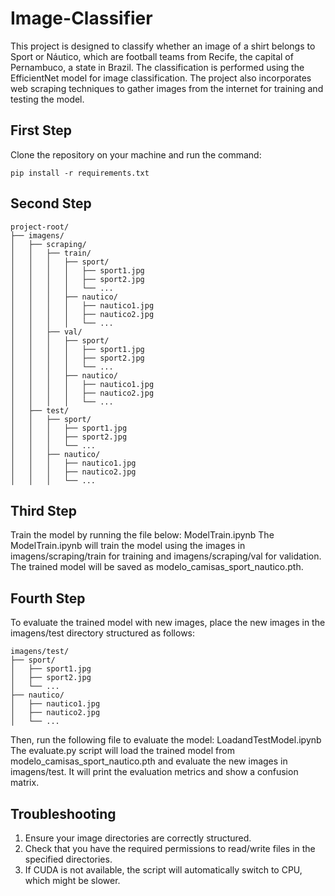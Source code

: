 # Image-Classifier

This project is designed to classify whether an image of a shirt belongs to Sport or Náutico, which are football teams from Recife, the capital of Pernambuco, a state in Brazil. The classification is performed using the EfficientNet model for image classification. The project also incorporates web scraping techniques to gather images from the internet for training and testing the model.


## First Step
Clone the repository on your machine and run the command: 

```
pip install -r requirements.txt
```
## Second Step
```
project-root/
├── imagens/
│   ├── scraping/
│   │   ├── train/
│   │   │   ├── sport/
│   │   │   │   ├── sport1.jpg
│   │   │   │   ├── sport2.jpg
│   │   │   │   └── ...
│   │   │   ├── nautico/
│   │   │   │   ├── nautico1.jpg
│   │   │   │   ├── nautico2.jpg
│   │   │   │   └── ...
│   │   ├── val/
│   │   │   ├── sport/
│   │   │   │   ├── sport1.jpg
│   │   │   │   ├── sport2.jpg
│   │   │   │   └── ...
│   │   │   ├── nautico/
│   │   │   │   ├── nautico1.jpg
│   │   │   │   ├── nautico2.jpg
│   │   │   │   └── ...
│   ├── test/
│   │   ├── sport/
│   │   │   ├── sport1.jpg
│   │   │   ├── sport2.jpg
│   │   │   └── ...
│   │   ├── nautico/
│   │   │   ├── nautico1.jpg
│   │   │   ├── nautico2.jpg
│   │   │   └── ...
```
## Third Step

Train the model by running the file below:
ModelTrain.ipynb
The ModelTrain.ipynb will train the model using the images in imagens/scraping/train for training and imagens/scraping/val for validation. The trained model will be saved as modelo_camisas_sport_nautico.pth.

## Fourth Step

To evaluate the trained model with new images, place the new images in the imagens/test directory structured as follows:
```
imagens/test/
├── sport/
│   ├── sport1.jpg
│   ├── sport2.jpg
│   └── ...
├── nautico/
│   ├── nautico1.jpg
│   ├── nautico2.jpg
│   └── ...
```

Then, run the following file to evaluate the model:
LoadandTestModel.ipynb
The evaluate.py script will load the trained model from modelo_camisas_sport_nautico.pth and evaluate the new images in imagens/test. It will print the evaluation metrics and show a confusion matrix.

## Troubleshooting

1. Ensure your image directories are correctly structured.
2. Check that you have the required permissions to read/write files in the specified directories.
3. If CUDA is not available, the script will automatically switch to CPU, which might be slower.

